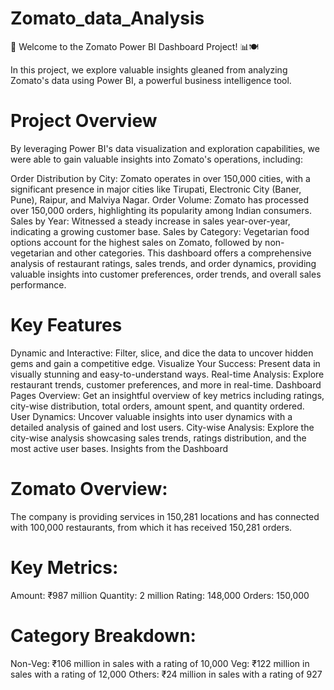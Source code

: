 # Zomato_data_Analysis

🌟 Welcome to the Zomato Power BI Dashboard Project! 📊🍽️

In this project, we explore valuable insights gleaned from analyzing Zomato's data using Power BI, a powerful business intelligence tool.

# Project Overview
By leveraging Power BI's data visualization and exploration capabilities, we were able to gain valuable insights into Zomato's operations, including:

Order Distribution by City: Zomato operates in over 150,000 cities, with a significant presence in major cities like Tirupati, Electronic City (Baner, Pune), Raipur, and Malviya Nagar.
Order Volume: Zomato has processed over 150,000 orders, highlighting its popularity among Indian consumers.
Sales by Year: Witnessed a steady increase in sales year-over-year, indicating a growing customer base.
Sales by Category: Vegetarian food options account for the highest sales on Zomato, followed by non-vegetarian and other categories.
This dashboard offers a comprehensive analysis of restaurant ratings, sales trends, and order dynamics, providing valuable insights into customer preferences, order trends, and overall sales performance.

# Key Features
Dynamic and Interactive: Filter, slice, and dice the data to uncover hidden gems and gain a competitive edge.
Visualize Your Success: Present data in visually stunning and easy-to-understand ways.
Real-time Analysis: Explore restaurant trends, customer preferences, and more in real-time.
Dashboard Pages
Overview: Get an insightful overview of key metrics including ratings, city-wise distribution, total orders, amount spent, and quantity ordered.
User Dynamics: Uncover valuable insights into user dynamics with a detailed analysis of gained and lost users.
City-wise Analysis: Explore the city-wise analysis showcasing sales trends, ratings distribution, and the most active user bases.
Insights from the Dashboard

# Zomato Overview:
The company is providing services in 150,281 locations and has connected with 100,000 restaurants, from which it has received 150,281 orders.
# Key Metrics:
Amount: ₹987 million
Quantity: 2 million
Rating: 148,000
Orders: 150,000
# Category Breakdown:
Non-Veg: ₹106 million in sales with a rating of 10,000
Veg: ₹122 million in sales with a rating of 12,000
Others: ₹24 million in sales with a rating of 927
